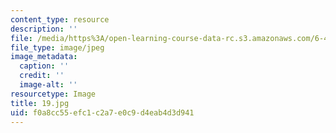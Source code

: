 ```yaml
---
content_type: resource
description: ''
file: /media/https%3A/open-learning-course-data-rc.s3.amazonaws.com/6-450-principles-of-digital-communications-i-fall-2006/f0a8cc55efc1c2a7e0c9d4eab4d3d941_19.jpg
file_type: image/jpeg
image_metadata:
  caption: ''
  credit: ''
  image-alt: ''
resourcetype: Image
title: 19.jpg
uid: f0a8cc55-efc1-c2a7-e0c9-d4eab4d3d941
---
```

